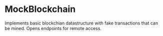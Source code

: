 # MockBlockchain

Implements basic blockchian datastructure with fake transactions that can be mined. Opens endpoints for remote access.
